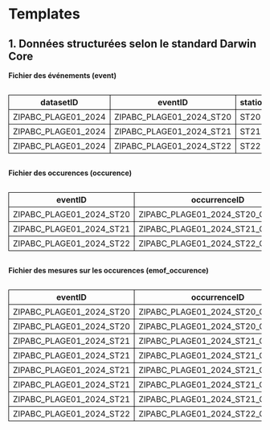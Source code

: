 # Templates

## 1. Données structurées selon le standard Darwin Core


**Fichier des événements (event)** 

<!DOCTYPE html>
<html lang="fr">
<head>
  <meta charset="UTF-8">
  <style>
    table {
      white-space: nowrap;
      border-collapse: collapse;
    }
    th, td {
      border: 1px solid black;
      padding: 4px 8px;
    }
  </style>
</head>
<body>
  <div style="overflow-x: auto;">
    <table>
      <thead>
        <tr>
          <th>datasetID</th>
          <th>eventID</th>
          <th>station</th>
          <th>eventDate</th>
          <th>countryCode</th>
          <th>locality</th>
          <th>decimalLatitude</th>
          <th>decimalLongitude</th>
          <th>geodeticDatum</th>
          <th>samplingProtocol</th>
          <th>habitat</th>
          <th>eventRemarks</th>
          <th>temperature_degree_C</th>
          <th>vitesse du vent_beaufort</th>
          <th>couverture nuageuse_pourcent</th>
          <th>granulometrie</th>
          <th>precipitations_mm</th>
          <th>measurementRemarks</th>
        </tr>
      </thead>
      <tbody>
        <tr>
          <td>ZIPABC_PLAGE01_2024</td>
          <td>ZIPABC_PLAGE01_2024_ST20</td>
          <td>ST20</td>
          <td>2024-07-10</td>
          <td>CA</td>
          <td>Baie Saint-Nicholas</td>
          <td>49.31574587</td>
          <td>-67.7915172</td>
          <td>WGS84 EPSG:4326</td>
          <td>Bourolle</td>
          <td>marais</td>
          <td>près de la route</td>
          <td>28</td>
          <td>3</td>
          <td>20</td>
          <td>sable</td>
          <td>0</td>
          <td>NA</td>
        </tr>
        <tr>
          <td>ZIPABC_PLAGE01_2024</td>
          <td>ZIPABC_PLAGE01_2024_ST21</td>
          <td>ST21</td>
          <td>2024-07-10</td>
          <td>CA</td>
          <td>Baie Saint-Nicholas</td>
          <td>49.31581678</td>
          <td>-67.7918299</td>
          <td>WGS84 EPSG:4326</td>
          <td>Bourolle</td>
          <td>marais</td>
          <td>NA</td>
          <td>29</td>
          <td>2</td>
          <td>30</td>
          <td>limon</td>
          <td>0</td>
          <td>quelques bourrasques</td>
        </tr>
        <tr>
          <td>ZIPABC_PLAGE01_2024</td>
          <td>ZIPABC_PLAGE01_2024_ST22</td>
          <td>ST22</td>
          <td>2024-07-10</td>
          <td>CA</td>
          <td>Baie Saint-Nicholas</td>
          <td>49.3145898</td>
          <td>-67.7915917</td>
          <td>WGS84 EPSG:4326</td>
          <td>Bourolle</td>
          <td>marais</td>
          <td>NA</td>
          <td>35</td>
          <td>2</td>
          <td>80</td>
          <td>argile</td>
          <td>5</td>
          <td>NA</td>
        </tr>
      </tbody>
    </table>
  </div>
</body>
</html>


**Fichier des occurences (occurence)**

<!DOCTYPE html>
<html lang="fr">
<head>
  <meta charset="UTF-8">
  <style>
    table {
      white-space: nowrap;
      border-collapse: collapse;
    }
    th, td {
      border: 1px solid black;
      padding: 4px 8px;
    }
  </style>
</head>
<body>
  <div style="overflow-x: auto;">
    <table>
      <thead>
        <tr>
          <th>eventID</th>
          <th>occurrenceID</th>
          <th>station</th>
          <th>eventDate</th>
          <th>decimalLatitude</th>
          <th>decimalLongitude</th>
          <th>kingdom</th>
          <th>taxonRank</th>
          <th>vernacularName</th>
          <th>scientificName</th>
          <th>scientificNameID</th>
          <th>organismQuantity</th>
          <th>organismQuantityType</th>
          <th>occurrenceStatus</th>
          <th>basisOfRecord</th>
          <th>occurrenceRemarks</th>
        </tr>
      </thead>
      <tbody>
        <tr>
          <td>ZIPABC_PLAGE01_2024_ST20</td>
          <td>ZIPABC_PLAGE01_2024_ST20_Gmacro</td>
          <td>ST20</td>
          <td>2024-07-10</td>
          <td>49.31574587</td>
          <td>-67.7915172</td>
          <td>Animalia</td>
          <td>species</td>
          <td>Morue du Groenland</td>
          <td>Gadus macrocephalus</td>
          <td>urn:lsid:marinespecies.org:taxname:254538</td>
          <td>2</td>
          <td>nombre d'individus</td>
          <td>present</td>
          <td>LivingSpecimen</td>
          <td>1 individu mort</td>
        </tr>
        <tr>
          <td>ZIPABC_PLAGE01_2024_ST21</td>
          <td>ZIPABC_PLAGE01_2024_ST21_Cirroratus</td>
          <td>ST21</td>
          <td>2024-07-10</td>
          <td>49.31581678</td>
          <td>-67.7918299</td>
          <td>Animalia</td>
          <td>species</td>
          <td>Crabe commun</td>
          <td>Cancer irroratus</td>
          <td>urn:lsid:marinespecies.org:taxname:158057</td>
          <td>5</td>
          <td>nombre d'individus</td>
          <td>present</td>
          <td>LivingSpecimen</td>
          <td>NA</td>
        </tr>
        <tr>
          <td>ZIPABC_PLAGE01_2024_ST22</td>
          <td>ZIPABC_PLAGE01_2024_ST22_Crangon</td>
          <td>ST22</td>
          <td>2024-07-10</td>
          <td>49.3145898</td>
          <td>-67.7915917</td>
          <td>Animalia</td>
          <td>genus</td>
          <td>Crangon sp.</td>
          <td>Crangon</td>
          <td>urn:lsid:marinespecies.org:taxname:107007</td>
          <td>1</td>
          <td>nombre d'individus</td>
          <td>present</td>
          <td>LivingSpecimen</td>
          <td>identification incertaine</td>
        </tr>
      </tbody>
    </table>
  </div>
</body>
</html>


**Fichier des mesures sur les occurences (emof_occurence)**

<!DOCTYPE html>
<html lang="fr">
<head>
  <meta charset="UTF-8">
  <style>
    table {
      white-space: nowrap;
      border-collapse: collapse;
    }
    th, td {
      border: 1px solid black;
      padding: 4px 8px;
    }
  </style>
</head>
<body>
  <div style="overflow-x: auto;">
    <table>
      <thead>
        <tr>
          <th>eventID</th>
          <th>occurrenceID</th>
          <th>measurementID</th>
          <th>station</th>
          <th>eventDate</th>
          <th>decimalLatitude</th>
          <th>decimalLongitude</th>
          <th>scientificName</th>
          <th>longueur_cm</th>
          <th>masse_g</th>
          <th>sexe</th>
          <th>âge</th>
          <th>measurementRemarks</th>
        </tr>
      </thead>
      <tbody>
        <tr>
          <td>ZIPABC_PLAGE01_2024_ST20</td>
          <td>ZIPABC_PLAGE01_2024_ST20_Gmacro</td>
          <td>ZIPABC_PLAGE01_2024_ST20_Gmacro_01</td>
          <td>ST20</td>
          <td>2024-07-10</td>
          <td>49.31574587</td>
          <td>-67.7915172</td>
          <td>Gadus macrocephalus</td>
          <td>20</td>
          <td>75</td>
          <td>F</td>
          <td>J</td>
          <td>NA</td>
        </tr>
        <tr>
          <td>ZIPABC_PLAGE01_2024_ST20</td>
          <td>ZIPABC_PLAGE01_2024_ST20_Gmacro</td>
          <td>ZIPABC_PLAGE01_2024_ST20_Gmacro_02</td>
          <td>ST20</td>
          <td>2024-07-10</td>
          <td>49.31574587</td>
          <td>-67.7915172</td>
          <td>Gadus macrocephalus</td>
          <td>19</td>
          <td>182</td>
          <td>M</td>
          <td>J</td>
          <td>mort</td>
        </tr>
        <tr>
          <td>ZIPABC_PLAGE01_2024_ST21</td>
          <td>ZIPABC_PLAGE01_2024_ST21_Cirroratus</td>
          <td>ZIPABC_PLAGE01_2024_ST21_Cirroratus_01</td>
          <td>ST21</td>
          <td>2024-07-10</td>
          <td>49.31581678</td>
          <td>-67.7918299</td>
          <td>Cancer irroratus</td>
          <td>13</td>
          <td>70</td>
          <td>N/D</td>
          <td>N/D</td>
          <td>NA</td>
        </tr>
        <tr>
          <td>ZIPABC_PLAGE01_2024_ST21</td>
          <td>ZIPABC_PLAGE01_2024_ST21_Cirroratus</td>
          <td>ZIPABC_PLAGE01_2024_ST21_Cirroratus_02</td>
          <td>ST21</td>
          <td>2024-07-10</td>
          <td>49.31581678</td>
          <td>-67.7918299</td>
          <td>Cancer irroratus</td>
          <td>12</td>
          <td>64</td>
          <td>M</td>
          <td>A</td>
          <td>a perdu une patte</td>
        </tr>
        <tr>
          <td>ZIPABC_PLAGE01_2024_ST21</td>
          <td>ZIPABC_PLAGE01_2024_ST21_Cirroratus</td>
          <td>ZIPABC_PLAGE01_2024_ST21_Cirroratus_03</td>
          <td>ST21</td>
          <td>2024-07-10</td>
          <td>49.31581678</td>
          <td>-67.7918299</td>
          <td>Cancer irroratus</td>
          <td>13</td>
          <td>140</td>
          <td>M</td>
          <td>J</td>
          <td>NA</td>
        </tr>
        <tr>
          <td>ZIPABC_PLAGE01_2024_ST21</td>
          <td>ZIPABC_PLAGE01_2024_ST21_Cirroratus</td>
          <td>ZIPABC_PLAGE01_2024_ST21_Cirroratus_04</td>
          <td>ST21</td>
          <td>2024-07-10</td>
          <td>49.31581678</td>
          <td>-67.7918299</td>
          <td>Cancer irroratus</td>
          <td>15</td>
          <td>115</td>
          <td>F</td>
          <td>A</td>
          <td>NA</td>
        </tr>
        <tr>
          <td>ZIPABC_PLAGE01_2024_ST21</td>
          <td>ZIPABC_PLAGE01_2024_ST21_Cirroratus</td>
          <td>ZIPABC_PLAGE01_2024_ST21_Cirroratus_05</td>
          <td>ST21</td>
          <td>2024-07-10</td>
          <td>49.31581678</td>
          <td>-67.7918299</td>
          <td>Cancer irroratus</td>
          <td>11</td>
          <td>90</td>
          <td>F</td>
          <td>A</td>
          <td>NA</td>
        </tr>
        <tr>
          <td>ZIPABC_PLAGE01_2024_ST22</td>
          <td>ZIPABC_PLAGE01_2024_ST22_Crangon</td>
          <td>ZIPABC_PLAGE01_2024_ST22_Crangon_01</td>
          <td>ST22</td>
          <td>2024-07-10</td>
          <td>49.3145898</td>
          <td>-67.7915917</td>
          <td>Crangon</td>
          <td>5</td>
          <td>3</td>
          <td>M</td>
          <td>N/D</td>
          <td>NA</td>
        </tr>
      </tbody>
    </table>
  </div>
</body>
</html>
